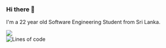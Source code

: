 ### Hi there 👋

I'm a 22 year old Software Engineering Student from Sri Lanka.

![](https://komarev.com/ghpvc/?username=your-github-username&color=orange)<br>
![Lines of code](https://img.shields.io/badge/From%20Hello%20World%20I%27ve%20Written%20Over-400000%20lines%20of%20code-blue)
<!--
**Randula98/Randula98** is a ✨ _special_ ✨ repository because its `README.md` (this file) appears on your GitHub profile.

Here are some ideas to get you started:

- 🔭 I’m currently working on ...
- 🌱 I’m currently learning ...
- 👯 I’m looking to collaborate on ...
- 🤔 I’m looking for help with ...
- 💬 Ask me about ...
- 📫 How to reach me: ...
- 😄 Pronouns: ...
- ⚡ Fun fact: ...
-->
